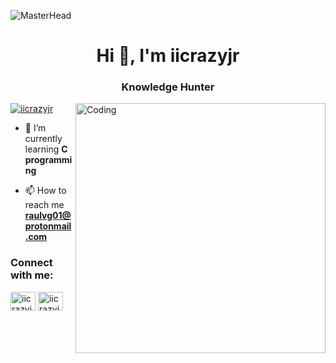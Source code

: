 ![MasterHead](https://nftevening.com/wp-content/uploads/2022/05/neko100-2048x683.png.webp)
<h1 align="center">Hi 👋, I'm iicrazyjr</h1>
<h3 align="center">Knowledge Hunter</h3>
<img align="right" alt="Coding" width="400" src="https://c.tenor.com/rePDfDWO3XoAAAAd/hacking.gif">

<p align="left"> <a href="https://twitter.com/iicrazyjr" target="blank"><img src="https://img.shields.io/twitter/follow/iicrazyjr?logo=twitter&style=for-the-badge" alt="iicrazyjr" /></a> </p>

- 🌱 I’m currently learning **C programming**

- 📫 How to reach me **raulvg01@protonmail.com**

<h3 align="left">Connect with me:</h3>
<p align="left">
<a href="https://twitter.com/iicrazyjr" target="blank"><img align="center" src="https://raw.githubusercontent.com/rahuldkjain/github-profile-readme-generator/master/src/images/icons/Social/twitter.svg" alt="iicrazyjr" height="30" width="40" /></a>
<a href="https://www.hackerrank.com/iicrazyjr" target="blank"><img align="center" src="https://raw.githubusercontent.com/rahuldkjain/github-profile-readme-generator/master/src/images/icons/Social/hackerrank.svg" alt="iicrazyjr" height="30" width="40" /></a>
